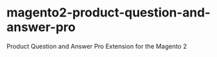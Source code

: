 # magento2-product-question-and-answer-pro
Product Question and Answer Pro Extension for the Magento 2
